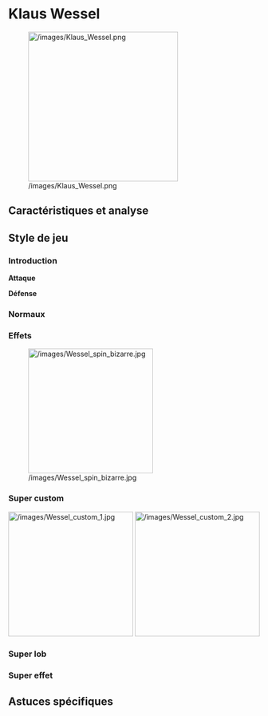 # Klaus Wessel

<figure>
<img src="/images/Klaus_Wessel.png" title="/images/Klaus_Wessel.png"
width="300" alt="/images/Klaus_Wessel.png" />
<figcaption aria-hidden="true">/images/Klaus_Wessel.png</figcaption>
</figure>

## Caractéristiques et analyse

## Style de jeu

### Introduction

**Attaque**

**Défense**

### Normaux

### Effets

<figure>
<img src="/images/Wessel_spin_bizarre.jpg"
title="/images/Wessel_spin_bizarre.jpg" width="250"
alt="/images/Wessel_spin_bizarre.jpg" />
<figcaption
aria-hidden="true">/images/Wessel_spin_bizarre.jpg</figcaption>
</figure>

### Super custom

<img src="/images/Wessel_custom_1.jpg"
title="/images/Wessel_custom_1.jpg" width="250"
alt="/images/Wessel_custom_1.jpg" />
<img src="/images/Wessel_custom_2.jpg"
title="/images/Wessel_custom_2.jpg" width="250"
alt="/images/Wessel_custom_2.jpg" />

### Super lob

### Super effet

## Astuces spécifiques
